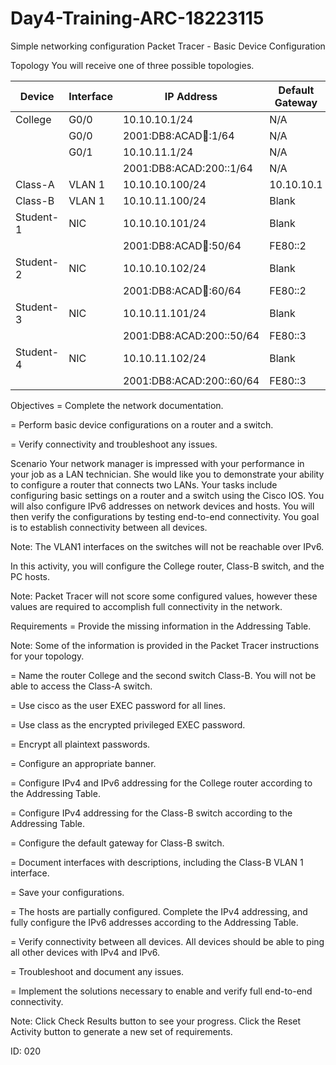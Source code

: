 # Day4-Training-ARC-18223115
Simple networking configuration
Packet Tracer - Basic Device Configuration

Topology
You will receive one of three possible topologies.

| Device    | Interface | IP Address                 | Default Gateway |
|-----------|----------|----------------------------|----------------|
| College   | G0/0     | 10.10.10.1/24              | N/A            |
|   | G0/0     | 2001:DB8:ACAD:100::1/64    | N/A            |
| | G0/1     | 10.10.11.1/24              | N/A            |
|  |     | 2001:DB8:ACAD:200::1/64    | N/A            |
| Class-A   | VLAN 1   | 10.10.10.100/24            | 10.10.10.1     |
| Class-B   | VLAN 1   | 10.10.11.100/24            | Blank          |
| Student-1 | NIC      | 10.10.10.101/24            | Blank          |
| |      | 2001:DB8:ACAD:100::50/64   | FE80::2        |
| Student-2 | NIC      | 10.10.10.102/24            | Blank          |
|  |     | 2001:DB8:ACAD:100::60/64   | FE80::2        |
| Student-3 | NIC      | 10.10.11.101/24            | Blank          |
|  |       | 2001:DB8:ACAD:200::50/64   | FE80::3        |
| Student-4 | NIC      | 10.10.11.102/24            | Blank          |
| |      | 2001:DB8:ACAD:200::60/64   | FE80::3        |



Objectives
=   Complete the network documentation.

=   Perform basic device configurations on a router and a switch.

=   Verify connectivity and troubleshoot any issues.

Scenario
Your network manager is impressed with your performance in your job as a LAN technician. She would like you to demonstrate your ability to configure a router that connects two LANs. Your tasks include configuring basic settings on a router and a switch using the Cisco IOS. You will also configure IPv6 addresses on network devices and hosts. You will then verify the configurations by testing end-to-end connectivity. You goal is to establish connectivity between all devices.

Note: The VLAN1 interfaces on the switches will not be reachable over IPv6.

In this activity, you will configure the College router, Class-B switch, and the PC hosts.

Note: Packet Tracer will not score some configured values, however these values are required to accomplish full connectivity in the network.

Requirements
=   Provide the missing information in the Addressing Table.

Note: Some of the information is provided in the Packet Tracer instructions for your topology.

=   Name the router College and the second switch Class-B. You will not be able to access the Class-A switch.

=   Use cisco as the user EXEC password for all lines.

=   Use class as the encrypted privileged EXEC password.

=   Encrypt all plaintext passwords.

=   Configure an appropriate banner.

=   Configure IPv4 and IPv6 addressing for the College router according to the Addressing Table.

=   Configure IPv4 addressing for the Class-B switch according to the Addressing Table.

=   Configure the default gateway for Class-B switch.

=   Document interfaces with descriptions, including the Class-B VLAN 1 interface.

=   Save your configurations.

=   The hosts are partially configured. Complete the IPv4 addressing, and fully configure the IPv6 addresses according to the Addressing Table.

=   Verify connectivity between all devices. All devices should be able to ping all other devices with IPv4 and IPv6.

=   Troubleshoot and document any issues.

=   Implement the solutions necessary to enable and verify full end-to-end connectivity.

Note: Click Check Results button to see your progress. Click the Reset Activity button to generate a new set of requirements.

ID: 020
